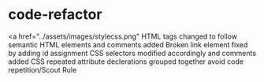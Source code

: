 # code-refactor
<a href="../assets/images/stylecss.png"
HTML tags changed to follow semantic HTML elements and comments added
Broken link element fixed by adding id assignment
CSS selectors modified accordingly and comments added
CSS repeated attribute declerations grouped together avoid code repetition/Scout Rule
